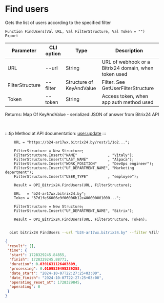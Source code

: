 ﻿---
sidebar_position: 6
---

# Find users
 Gets the list of users according to the specified filter



`Function FindUsers(Val URL, Val FilterStructure, Val Token = "") Export`

  | Parameter | CLI option | Type | Description |
  |-|-|-|-|
  | URL | --url | String | URL of webhook or a Bitrix24 domain, when token used |
  | FilterStructure | --filter | Structure of KeyAndValue | Filter. See GetUserFilterStructure |
  | Token | --token | String | Access token, when app auth method used |

  
  Returns:  Map Of KeyAndValue - serialized JSON of answer from Bitrix24 API

<br/>

:::tip
Method at API documentation: [user.update](https://dev.1c-bitrix.ru/rest_help/users/user_update.php)
:::
<br/>


```bsl title="Code example"
    URL = "https://b24-ar17wx.bitrix24.by/rest/1/1o2...";

    FilterStructure = New Structure;
    FilterStructure.Insert("NAME"              , "Vitaly");
    FilterStructure.Insert("LAST_NAME"         , "Alpaca");
    FilterStructure.Insert("WORK_POSITION"     , "DevOps engineer");
    FilterStructure.Insert("UF_DEPARTMENT_NAME", "Marketing department");
    FilterStructure.Insert("USER_TYPE"         , "employee");

    Result = OPI_Bitrix24.FindUsers(URL, FilterStructure);

    URL   = "b24-ar17wx.bitrix24.by";
    Token = "37d1fe66006e9f06006b12e400000001000...";

    FilterStructure = New Structure;
    FilterStructure.Insert("UF_DEPARTMENT_NAME", "Bitrix");

    Result = OPI_Bitrix24.FindUsers(URL, FilterStructure, Token);
```



```sh title="CLI command example"
    
  oint bitrix24 FindUsers --url "b24-ar17wx.bitrix24.by" --filter %filter% --token "fe3fa966006e9f06006b12e400000001000..."

```

```json title="Result"
{
 "result": [],
 "time": {
  "start": 1728329245.84855,
  "finish": 1728329245.88771,
  "duration": 0.0391631126403809,
  "processing": 0.0109529495239258,
  "date_start": "2024-10-07T22:27:25+03:00",
  "date_finish": "2024-10-07T22:27:25+03:00",
  "operating_reset_at": 1728329845,
  "operating": 0
 }
}
```
